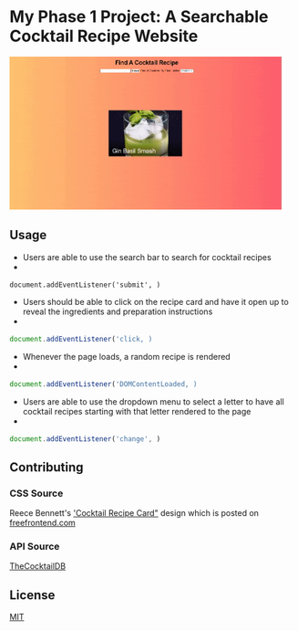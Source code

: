 # My Phase 1 Project: A Searchable Cocktail Recipe Website  

![](https://github.com/an0289/my-phase-1-project/blob/main/website%20gif.gif)

## Usage

- Users are able to use the search bar to search for cocktail recipes
- 
```javscript
document.addEventListener('submit', )
```
- Users should be able to click on the recipe card and have it open up to reveal the ingredients and preparation instructions
- 
```javascript
document.addEventListener('click, )
```
- Whenever the page loads, a random recipe is rendered
- 
```javascript
document.addEventListener('DOMContentLoaded, )
```
- Users are able to use the dropdown menu to select a letter to have all cocktail recipes starting with that letter rendered to the page
- 
```javascript
document.addEventListener('change', )
```

## Contributing
### CSS Source 
Reece Bennett's ['Cocktail Recipe Card"](https://codepen.io/reece-bennett/pen/bqmaWy) design which is posted on [freefrontend.com](https://freefrontend.com/css-recipe-cards/)
### API Source
[TheCocktailDB](https://www.thecocktaildb.com/api.php) 

## License
[MIT](https://choosealicense.com/licenses/mit/)
